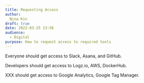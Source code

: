 ```yaml
---
title: Requesting Access
author:
  Nina Kin
draft: true
date: 2022-03-25 13:56
audience:
  - Digital
purpose: How to request access to required tools
---
```

Everyone should get access to Slack, Asana, and GitHub.

Developers should get access to Logz.io, AWS, DockerHub.

XXX should get access to Google Analytics, Google Tag Manager.

